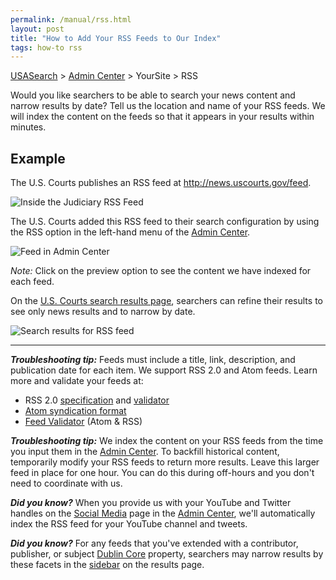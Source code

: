 ```yaml
---
permalink: /manual/rss.html
layout: post
title: "How to Add Your RSS Feeds to Our Index"
tags: how-to rss
---
```

[USASearch](http://usasearch.howto.gov) > [Admin Center](http://search.usa.gov/affiliates/home) > YourSite > RSS

Would you like searchers to be able to search your news content and narrow results by date? Tell us the location and name of your RSS feeds. We will index the content on the feeds so that it appears in your results within minutes.

## Example

The U.S. Courts publishes an RSS feed at <http://news.uscourts.gov/feed>.

![Inside the Judiciary RSS Feed](http://f22818b4dfc10241d8a3-f1564c64756a8cfee25b6b19953b1d23.r31.cf2.rackcdn.com/tumblr_m0j0q1BUvw1qid15q.png)

The U.S. Courts added this RSS feed to their search configuration by using the RSS option in the left-hand menu of the [Admin Center](http://search.usa.gov/affiliates/home).

![Feed in Admin Center](http://f22818b4dfc10241d8a3-f1564c64756a8cfee25b6b19953b1d23.r31.cf2.rackcdn.com/tumblr_m4l7qfv91n1qid15q.png)

*Note:* Click on the preview option to see the content we have indexed for each feed.

On the [U.S. Courts search results page](http://search.uscourts.gov/search/news?affiliate=uscourts.gov&amp;channel=76&amp;query=judge), searchers can refine their results to see only news results and to narrow by date.

![Search results for RSS feed](http://f22818b4dfc10241d8a3-f1564c64756a8cfee25b6b19953b1d23.r31.cf2.rackcdn.com/tumblr_m0j0ufVg8O1qid15q.png)

---

***Troubleshooting tip:*** Feeds must include a title, link, description, and publication date for each item. We support RSS 2.0 and Atom feeds. Learn more and validate your feeds at:

* RSS 2.0 [specification](http://www.rssboard.org/rss-specification) and [validator](http://www.rssboard.org/rss-validator/)
* [Atom syndication format](http://www.atomenabled.org/developers/syndication/)
* [Feed Validator](http://feedvalidator.org) (Atom & RSS)

***Troubleshooting tip:*** We index the content on your RSS feeds from the time you input them in the [Admin Center](http://search.usa.gov/affiliates/home). To backfill historical content, temporarily modify your RSS feeds to return more results. Leave this larger feed in place for one hour. You can do this during off-hours and you don't need to coordinate with us.

***Did you know?*** When you provide us with your YouTube and Twitter handles on the [Social Media](/manual/social-media.html) page in the [Admin Center](http://search.usa.gov/affiliates/home), we'll automatically index the RSS feed for your YouTube channel and tweets.

***Did you know?*** For any feeds that you've extended with a contributor, publisher, or subject [Dublin Core](http://dublincore.org/documents/dcmi-terms/) property, searchers may narrow results by these facets in the [sidebar](/manual/sidebar.html) on the results page.